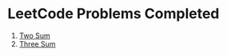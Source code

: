 # LeetCode Problems Completed

1. [Two Sum](https://github.com/romebell/leetcode/blob/master/two-sum.js)
2. [Three Sum](https://github.com/romebell/leetcode/blob/master/three-sum.js)

